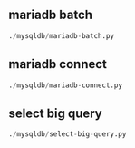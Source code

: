 
## mariadb batch
```python
./mysqldb/mariadb-batch.py
```


## mariadb connect
```python
./mysqldb/mariadb-connect.py
```


## select big query
```python
./mysqldb/select-big-query.py
```

